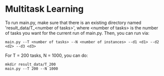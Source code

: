 # Multitask Learning

To run main.py, make sure that there is an existing directory named 'result_data/T_\<number of tasks\>', where \<number of tasks\> is the number of tasks you want for the current run of main.py. Then, you can run via:
  
  ```
  main.py --T <number of tasks> --N <number of instances> --d1 <d1> --d2 <d2> --d3 <d3>
  ```
  
  For T = 200 tasks, N = 1000, you can do:
  
  ```
  mkdir result_data/T_200
  main.py --T 200 --N 1000
  ```
  
